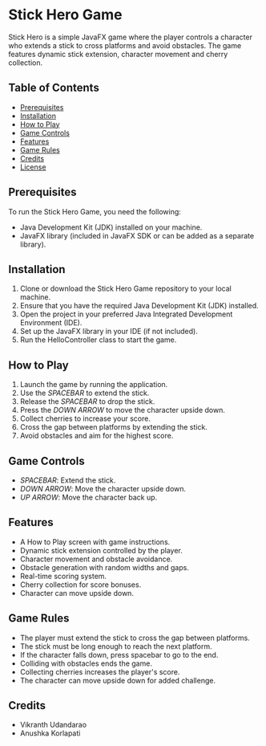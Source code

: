 # Stick Hero Game

Stick Hero is a simple JavaFX game where the player controls a character who extends a stick to cross platforms and avoid obstacles. The game features dynamic stick extension, character movement and cherry collection.

## Table of Contents
- [Prerequisites](#prerequisites)
- [Installation](#installation)
- [How to Play](#how-to-play)
- [Game Controls](#game-controls)
- [Features](#features)
- [Game Rules](#game-rules)
- [Credits](#credits)
- [License](#license)

## Prerequisites

To run the Stick Hero Game, you need the following:

- Java Development Kit (JDK) installed on your machine.
- JavaFX library (included in JavaFX SDK or can be added as a separate library).

## Installation

1. Clone or download the Stick Hero Game repository to your local machine.
2. Ensure that you have the required Java Development Kit (JDK) installed.
3. Open the project in your preferred Java Integrated Development Environment (IDE).
4. Set up the JavaFX library in your IDE (if not included).
5. Run the HelloController class to start the game.

## How to Play

1. Launch the game by running the application.
2. Use the *SPACEBAR* to extend the stick.
3. Release the *SPACEBAR* to drop the stick.
4. Press the *DOWN ARROW* to move the character upside down.
5. Collect cherries to increase your score.
6. Cross the gap between platforms by extending the stick.
7. Avoid obstacles and aim for the highest score.

## Game Controls

- *SPACEBAR*: Extend the stick.
- *DOWN ARROW*: Move the character upside down.
- *UP ARROW*: Move the character back up.

## Features

- A How to Play screen with game instructions.
- Dynamic stick extension controlled by the player.
- Character movement and obstacle avoidance.
- Obstacle generation with random widths and gaps.
- Real-time scoring system.
- Cherry collection for score bonuses.
- Character can move upside down.

## Game Rules

- The player must extend the stick to cross the gap between platforms.
- The stick must be long enough to reach the next platform.
- If the character falls down, press spacebar to go to the end.
- Colliding with obstacles ends the game.
- Collecting cherries increases the player's score.
- The character can move upside down for added challenge.

## Credits

- Vikranth Udandarao
- Anushka Korlapati